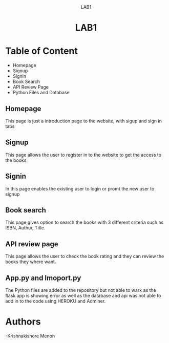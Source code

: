 <div align="center">LAB1</div>
<h1 align="center">LAB1</h2>

# Table of Content
- Homepage
- Signup
- Signin
- Book Search
- API Review Page
- Python Files and Database
 
 ## Homepage
 This page is just a introduction page to the website, with sigup and sign in tabs
 
 ## Signup 
 This page allows the user to register in to the website to get the access to the books.
 
 ## Signin
 In this page enables the existing user to login or promt the new user to signup
 
 ## Book search
 This page gives option to search the books with 3 different criteria such as ISBN, Authur, Title.
 
 ## API review page
 This page allows the user to check the book rating and they can review the books they where want.
 ## App.py and Imoport.py
 The Python files are added to the repository but not able to wark as the flask app is showing error as well as the database and api was not able to add in to the code using HEROKU and Adminer.
  
 # Authors
  -Krishnakishore Menon
